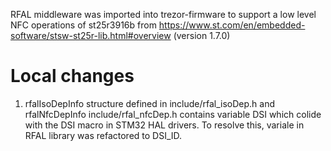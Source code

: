 
RFAL middleware was imported into trezor-firmware to support a low level NFC operations of st25r3916b from
https://www.st.com/en/embedded-software/stsw-st25r-lib.html#overview (version 1.7.0)

# Local changes

1. rfalIsoDepInfo structure defined in include/rfal_isoDep.h and rfalNfcDepInfo include/rfal_nfcDep.h contains variable DSI which colide with the DSI macro in
STM32 HAL drivers. To resolve this,  variale in RFAL library was refactored to DSI_ID.